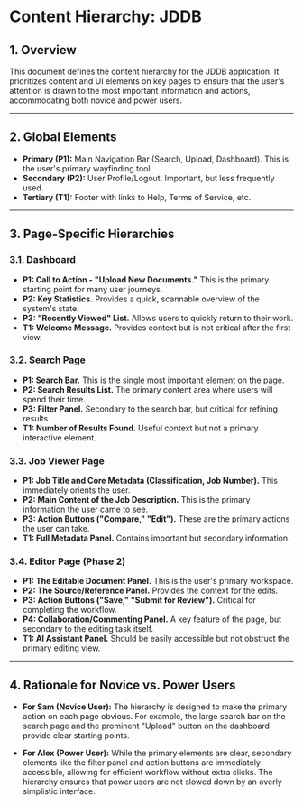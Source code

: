 # Content Hierarchy: JDDB

## 1. Overview

This document defines the content hierarchy for the JDDB application. It prioritizes content and UI elements on key pages to ensure that the user's attention is drawn to the most important information and actions, accommodating both novice and power users.

---

## 2. Global Elements

- **Primary (P1):** Main Navigation Bar (Search, Upload, Dashboard). This is the user's primary wayfinding tool.
- **Secondary (P2):** User Profile/Logout. Important, but less frequently used.
- **Tertiary (T1):** Footer with links to Help, Terms of Service, etc.

---

## 3. Page-Specific Hierarchies

### 3.1. Dashboard

- **P1: Call to Action - "Upload New Documents."** This is the primary starting point for many user journeys.
- **P2: Key Statistics.** Provides a quick, scannable overview of the system's state.
- **P3: "Recently Viewed" List.** Allows users to quickly return to their work.
- **T1: Welcome Message.** Provides context but is not critical after the first view.

### 3.2. Search Page

- **P1: Search Bar.** This is the single most important element on the page.
- **P2: Search Results List.** The primary content area where users will spend their time.
- **P3: Filter Panel.** Secondary to the search bar, but critical for refining results.
- **T1: Number of Results Found.** Useful context but not a primary interactive element.

### 3.3. Job Viewer Page

- **P1: Job Title and Core Metadata (Classification, Job Number).** This immediately orients the user.
- **P2: Main Content of the Job Description.** This is the primary information the user came to see.
- **P3: Action Buttons ("Compare," "Edit").** These are the primary actions the user can take.
- **T1: Full Metadata Panel.** Contains important but secondary information.

### 3.4. Editor Page (Phase 2)

- **P1: The Editable Document Panel.** This is the user's primary workspace.
- **P2: The Source/Reference Panel.** Provides the context for the edits.
- **P3: Action Buttons ("Save," "Submit for Review").** Critical for completing the workflow.
- **P4: Collaboration/Commenting Panel.** A key feature of the page, but secondary to the editing task itself.
- **T1: AI Assistant Panel.** Should be easily accessible but not obstruct the primary editing view.

---

## 4. Rationale for Novice vs. Power Users

- **For Sam (Novice User):** The hierarchy is designed to make the primary action on each page obvious. For example, the large search bar on the search page and the prominent "Upload" button on the dashboard provide clear starting points.

- **For Alex (Power User):** While the primary elements are clear, secondary elements like the filter panel and action buttons are immediately accessible, allowing for efficient workflow without extra clicks. The hierarchy ensures that power users are not slowed down by an overly simplistic interface.